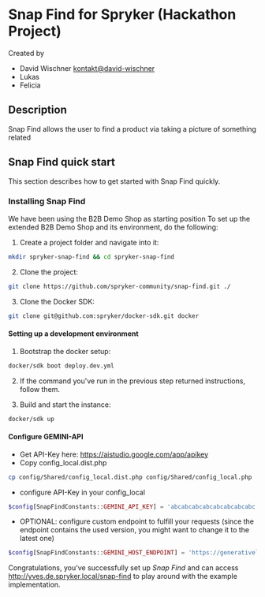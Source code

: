 # Snap Find for Spryker (Hackathon Project)
Created by
- David Wischner [kontakt@david-wischner](mailto:kontakt@david-wischner)
- Lukas
- Felicia

## Description

Snap Find allows the user to find a product via taking a picture of something related

## Snap Find quick start

This section describes how to get started with Snap Find quickly.

### Installing Snap Find

We have been using the B2B Demo Shop as starting position
To set up the extended B2B Demo Shop and its environment, do the following:

1. Create a project folder and navigate into it:
```bash
mkdir spryker-snap-find && cd spryker-snap-find
```

2. Clone the project:
```bash
git clone https://github.com/spryker-community/snap-find.git ./
```

3. Clone the Docker SDK:
```bash
git clone git@github.com:spryker/docker-sdk.git docker
```

#### Setting up a development environment

1. Bootstrap the docker setup:

```bash
docker/sdk boot deploy.dev.yml
```

2. If the command you've run in the previous step returned instructions, follow them.

3. Build and start the instance:
```bash
docker/sdk up
```

#### Configure GEMINI-API
- Get API-Key here: https://aistudio.google.com/app/apikey
- Copy config_local.dist.php
```bash
cp config/Shared/config_local.dist.php config/Shared/config_local.php
```
- configure API-Key in your config_local
```php
$config[SnapFindConstants::GEMINI_API_KEY] = 'abcabcabcabcabcabcabcabc';
```
- OPTIONAL: configure custom endpoint to fulfill your requests (since the endpoint contains the used version, you might want to change it to the latest one)
```php
$config[SnapFindConstants::GEMINI_HOST_ENDPOINT] = 'https://generativelanguage.googleapis.com/v1beta/models/gemini-1.5-flash-latest:generateContent';
```

Congratulations, you've successfully set up *Snap Find* and can access http://yves.de.spryker.local/snap-find to play around with the example implementation.
